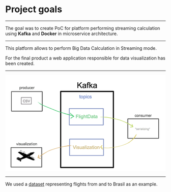 # Project goals

---------

The goal was to create PoC for platform performing streaming calculation using **Kafka** and **Docker** in microservice architecture. 

---------

This platform allows to perform Big Data Calculation in Streaming mode. 

For the final product a web application responsible for data visualization has been created.

---------

![flow](image/flow_chart.png)

---------

We used a [dataset](https://www.kaggle.com/ramirobentes/flights-in-brazil) representing flights from and to Brasil as an example.
